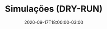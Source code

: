 ---
title: "Simulações (DRY-RUN)"
linkTitle: "Simulações (DRY-RUN)"
date: 2020-09-17T18:00:00-03:00
lastmod: 2020-09-17T18:00:00-03:00
weight: 4
draft: false
description: >
---